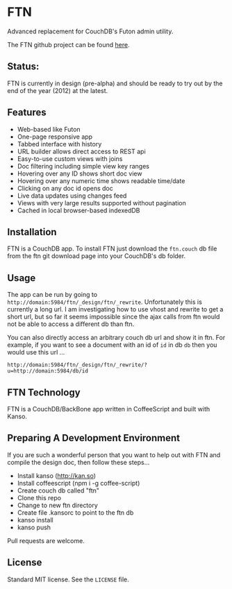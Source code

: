 # FTN
Advanced replacement for CouchDB's Futon admin utility.

The FTN github project can be found [here](https://github.com/mark-hahn/ftn).

## Status:

FTN is currently in design (pre-alpha) and should be ready to try out by the end of the year (2012) at the latest.

## Features
 
- Web-based like Futon
- One-page responsive app
- Tabbed interface with history
- URL builder allows direct access to REST api
- Easy-to-use custom views with joins
- Doc filtering including simple view key ranges
- Hovering over any ID shows short doc view
- Hovering over any numeric time shows readable time/date
- Clicking on any doc id opens doc
- Live data updates using changes feed
- Views with very large results supported without pagination
- Cached in local browser-based indexedDB
 
## Installation

FTN is a CouchDB app. To install FTN just download the `ftn.couch` db file from the ftn git download page into your CouchDB's db folder.

## Usage

The app can be run by going to `http://domain:5984/ftn/_design/ftn/_rewrite`. Unfortunately this is currently a long url.  I am investigating how to use vhost and rewrite to get a short url, but so far it seems impossible since the ajax calls from ftn would not be able to access a different db than ftn.

You can also directly access an arbitrary couch db url and show it in ftn.  For example, if you want to see a document with an id of `id` in db `db` then you would use this url ...

    http://domain:5984/ftn/_design/ftn/_rewrite/?u=http://domain:5984/db/id

## FTN Technology

FTN is a CouchDB/BackBone app written in CoffeeScript and built with Kanso.

## Preparing A Development Environment

If you are such a wonderful person that you want to help out with FTN and compile the design doc, then follow these steps...

- Install kanso (http://kan.so)
- Install coffeescript (npm i -g coffee-script)
- Create couch db called "ftn"
- Clone this repo
- Change to new ftn directory
- Create file .kansorc to point to the ftn db
- kanso install
- kanso push

Pull requests are welcome.

## License

Standard MIT license.  See the `LICENSE` file.
